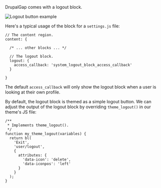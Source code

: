 DrupalGap comes with a logout block.

![Logout button example](http://www.drupalgap.org/sites/default/files/logout.png)

Here's a typical usage of the block for a `settings.js` file:

```
// The content region.
content: {
  
  /* ... other blocks ... */

  // The logout block.
  logout: {
    access_callback: 'system_logout_block_access_callback'
  }

}
```

The default `access_callback` will only show the logout block when a user is looking at their own profile.

By default, the logout block is themed as a simple logout button. We can adjust the output of the logout block by overriding `theme_logout()` in our theme's JS file:

```
/**
 * Implements theme_logout().
 */
function my_theme_logout(variables) {
  return bl(
    'Exit',
    'user/logout',
    {
      attributes: {
        'data-icon': 'delete',
        'data-iconpos': 'left'
      }
    }
  );
}
```